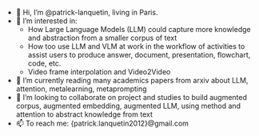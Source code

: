 - 👋 Hi, I’m @patrick-lanquetin, living in Paris.
- 👀 I’m interested in:
    - How Large Language Models (LLM) could capture more knowledge and abstraction from a smaller corpus of text
    - How too use LLM and VLM at work in the workflow of activities to assist users to produce answer, document, presentation, flowchart, code, etc.
    - Video frame interpolation and Video2Video
- 🌱 I’m currently reading many academics papers from arxiv about LLM, attention, metalearning, metaprompting
- 💞️ I’m looking to collaborate on project and studies to build augmented corpus, augmented embedding, augmented LLM, using method and attention to abstract knowledge from text
- 📫 To reach me: {patrick.lanquetin2012}@gmail.com
